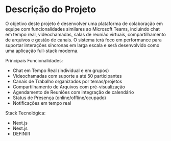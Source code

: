 # Descrição do Projeto

O objetivo deste projeto é desenvolver uma plataforma de colaboração em equipe com funcionalidades similares ao Microsoft Teams, incluindo chat em tempo real, videochamadas, salas de reunião virtuais, compartilhamento de arquivos e gestão de canais. O sistema terá foco em performance para suportar interações síncronas em larga escala e será desenvolvido como uma aplicação full-stack moderna.

Principais Funcionalidades:

- Chat em Tempo Real (individual e em grupos)
- Videochamadas com suporte a até 50 participantes
- Canais de Trabalho organizados por temas/projetos
- Compartilhamento de Arquivos com pré-visualização
- Agendamento de Reuniões com integração de calendário
- Status de Presença (online/offline/ocupado)
- Notificações em tempo real

Stack Tecnológica:

- Next.js
- Nest.js
- DEFINIR